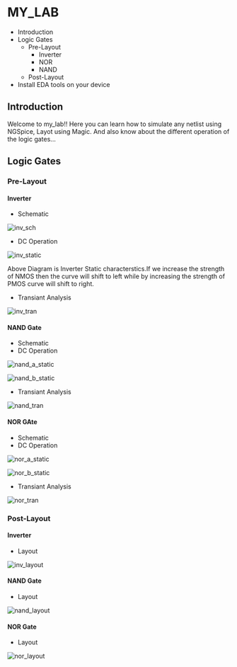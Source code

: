# MY_LAB
- Introduction
- Logic Gates
  - Pre-Layout
    - Inverter
    - NOR
    - NAND
  - Post-Layout
- Install EDA tools on your device

## Introduction
  Welcome to my_lab!! Here you can learn how to simulate any netlist using NGSpice, Layot using Magic. And also know about the different operation of the logic gates...
  
## Logic Gates
### Pre-Layout
#### Inverter
- Schematic 

![inv_sch](https://user-images.githubusercontent.com/71965706/95672908-0592cd80-0bc2-11eb-851b-b96ad0c80ca8.png)

- DC Operation

![inv_static](https://user-images.githubusercontent.com/71965706/95672397-0b86af80-0bbe-11eb-8625-36ef356f74cd.png)

  Above Diagram is Inverter Static characterstics.If we increase the strength of NMOS then the curve will shift to left while by increasing the strength of PMOS curve will shift to right.

- Transiant Analysis

![inv_tran](https://user-images.githubusercontent.com/71965706/95672466-9e274e80-0bbe-11eb-905f-38e681c66a11.png)

#### NAND Gate
- Schematic
- DC Operation

![nand_a_static](https://user-images.githubusercontent.com/71965706/95672508-f6f6e700-0bbe-11eb-805f-9c7984d26031.png)

![nand_b_static](https://user-images.githubusercontent.com/71965706/95672510-fa8a6e00-0bbe-11eb-80fc-b002c04d05ab.png)

- Transiant Analysis

![nand_tran](https://user-images.githubusercontent.com/71965706/95672585-8e5c3a00-0bbf-11eb-98e2-0ec4141b3a68.png)


#### NOR GAte
- Schematic
- DC Operation

![nor_a_static](https://user-images.githubusercontent.com/71965706/95672552-6076f580-0bbf-11eb-8390-e943f76fc29f.png)

![nor_b_static](https://user-images.githubusercontent.com/71965706/95672586-92885780-0bbf-11eb-9326-628c2d0a91b4.png)

- Transiant Analysis

![nor_tran](https://user-images.githubusercontent.com/71965706/95672602-bea3d880-0bbf-11eb-8b06-d23ad15c9bc1.png)


### Post-Layout

#### Inverter
- Layout

![inv_layout](https://user-images.githubusercontent.com/71965706/95672649-4e498700-0bc0-11eb-87de-db3a1b426fee.png)

#### NAND Gate
- Layout

![nand_layout](https://user-images.githubusercontent.com/71965706/95672532-2a397600-0bbf-11eb-9e33-1b521bf51843.png)

#### NOR Gate
- Layout

![nor_layout](https://user-images.githubusercontent.com/71965706/95672603-c3688c80-0bbf-11eb-9d62-4e7ec3a65bb9.png)

